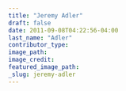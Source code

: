 ```yaml
---
title: "Jeremy Adler"
draft: false
date: 2011-09-08T04:22:56-04:00
last_name: "Adler"
contributor_type:
image_path:
image_credit:
featured_image_path:
_slug: jeremy-adler
---
```

